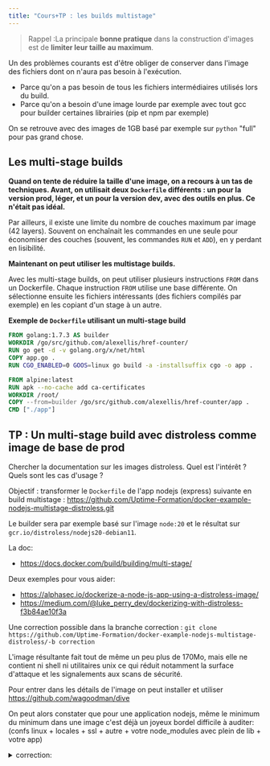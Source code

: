 ```yaml
---
title: "Cours+TP : les builds multistage"
---
```


<!-- ## Objectifs pédagogiques
  - Savoir compiler un binaire dans un builder
  - Savoir utiliser les commandes COPY ... FROM ... -->

> Rappel :La principale **bonne pratique** dans la construction d'images est de **limiter leur taille au maximum**.

Un des problèmes courants est d'être obliger de conserver dans l'image des fichiers dont on n'aura pas besoin à l'exécution.

- Parce qu'on a pas besoin de tous les fichiers intermédiaires utilisés lors du build.
- Parce qu'on a besoin d'une image lourde par exemple avec tout gcc pour builder certaines librairies (pip et npm par exemple)

On se retrouve avec des images de 1GB basé par exemple sur `python` "full" pour pas grand chose.

## Les multi-stage builds

**Quand on tente de réduire la taille d'une image, on a recours à un tas de techniques. Avant, on utilisait deux `Dockerfile` différents : un pour la version prod, léger, et un pour la version dev, avec des outils en plus. Ce n'était pas idéal.**

Par ailleurs, il existe une limite du nombre de couches maximum par image (42 layers). Souvent on enchaînait les commandes en une seule pour économiser des couches (souvent, les commandes `RUN` et `ADD`), en y perdant en lisibilité.
  

**Maintenant on peut utiliser les multistage builds.**

Avec les multi-stage builds, on peut utiliser plusieurs instructions `FROM` dans un Dockerfile. Chaque instruction `FROM` utilise une base différente.
On sélectionne ensuite les fichiers intéressants (des fichiers compilés par exemple) en les copiant d'un stage à un autre.
  

**Exemple de `Dockerfile` utilisant un multi-stage build**  

```Dockerfile
FROM golang:1.7.3 AS builder
WORKDIR /go/src/github.com/alexellis/href-counter/
RUN go get -d -v golang.org/x/net/html
COPY app.go .
RUN CGO_ENABLED=0 GOOS=linux go build -a -installsuffix cgo -o app .

FROM alpine:latest
RUN apk --no-cache add ca-certificates
WORKDIR /root/
COPY --from=builder /go/src/github.com/alexellis/href-counter/app .
CMD ["./app"]
```

## TP : Un multi-stage build avec distroless comme image de base de prod

Chercher la documentation sur les images distroless. 
Quel est l'intérêt ? Quels sont les cas d'usage ? 

Objectif : transformer le `Dockerfile` de l'app nodejs (express) suivante en build multistage : https://github.com/Uptime-Formation/docker-example-nodejs-multistage-distroless.git

Le builder sera par exemple basé sur l'image `node:20` et le résultat sur `gcr.io/distroless/nodejs20-debian11`.

La doc:
- https://docs.docker.com/build/building/multi-stage/

Deux exemples pour vous aider:
- https://alphasec.io/dockerize-a-node-js-app-using-a-distroless-image/
- https://medium.com/@luke_perry_dev/dockerizing-with-distroless-f3b84ae10f3a

 Une correction possible dans la branche correction : `git clone https://github.com/Uptime-Formation/docker-example-nodejs-multistage-distroless/-b correction`

L'image résultante fait tout de même un peu plus de 170Mo, mais elle ne contient ni shell ni utilitaires unix ce qui réduit notamment la surface d'attaque et les signalements aux scans de sécurité.

Pour entrer dans les détails de l'image on peut installer et utiliser https://github.com/wagoodman/dive

On peut alors constater que pour une application nodejs, même le minimum du minimum dans une image c'est déjà un joyeux bordel difficile à auditer: (confs linux + locales + ssl + autre + votre node_modules avec plein de lib + votre app)


<details><summary>correction:</summary>
<p>

```dockerfile
# Stage 1
FROM node:20 AS base

RUN mkdir -p /app
WORKDIR /app
COPY package*.json /app/

# prod deps install
RUN npm install --omit=dev

# Stage 2
# Even lighter and more secure than node-alpine
FROM gcr.io/distroless/nodejs20-debian12

# use the unpriviledge user from distroless images

WORKDIR /app
COPY --chown=nonroot:nonroot index.js /app
COPY --chown=nonroot:nonroot --from=base /app/node_modules /app/node_modules

ENV NODE_ENV="production"
EXPOSE 3000

USER nonroot
CMD ["index.js"]
```

</p>
</details>


